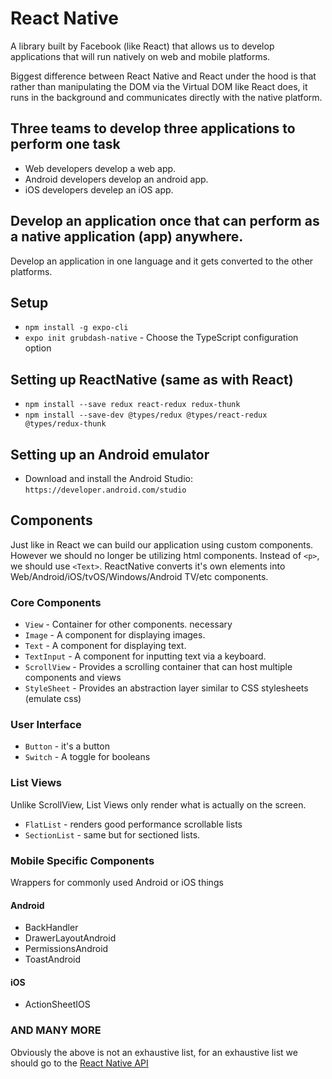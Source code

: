 # React Native
A library built by Facebook (like React) that allows us to develop applications that will run natively on web and mobile platforms.

Biggest difference between React Native and React under the hood is that rather than manipulating the DOM via the Virtual DOM like React does, it runs in the background and communicates directly with the native platform.

## Three teams to develop three applications to perform one task
* Web developers develop a web app.
* Android developers develop an android app.
* iOS developers develep an iOS app.

## Develop an application once that can perform as a native application (app) anywhere.
Develop an application in one language and it gets converted to the other platforms.

## Setup
* `npm install -g expo-cli`
* `expo init grubdash-native` - Choose the TypeScript configuration option

## Setting up ReactNative (same as with React)
* `npm install --save redux react-redux redux-thunk`
* `npm install --save-dev @types/redux @types/react-redux @types/redux-thunk`

## Setting up an Android emulator
* Download and install the Android Studio: `https://developer.android.com/studio`

## Components
Just like in React we can build our application using custom components. However we should no longer be utilizing html components. Instead of `<p>`, we should use `<Text>`. ReactNative converts it's own elements into Web/Android/iOS/tvOS/Windows/Android TV/etc components.

### Core Components
* `View` - Container for other components. necessary
* `Image` - A component for displaying images.
* `Text` - A component for displaying text.
* `TextInput` - A component for inputting text via a keyboard.
* `ScrollView` - Provides a scrolling container that can host multiple components and views
* `StyleSheet` - Provides an abstraction layer similar to CSS stylesheets (emulate css)

### User Interface
* `Button` - it's a button
* `Switch` - A toggle for booleans

### List Views
Unlike ScrollView, List Views only render what is actually on the screen.
* `FlatList` - renders good performance scrollable lists
* `SectionList` - same but for sectioned lists.

### Mobile Specific Components
Wrappers for commonly used Android or iOS things
#### Android
* BackHandler
* DrawerLayoutAndroid
* PermissionsAndroid
* ToastAndroid

#### iOS
* ActionSheetIOS

### AND MANY MORE
Obviously the above is not an exhaustive list, for an exhaustive list we should go to the [React Native API](https://reactnative.dev/docs/components-and-apis)